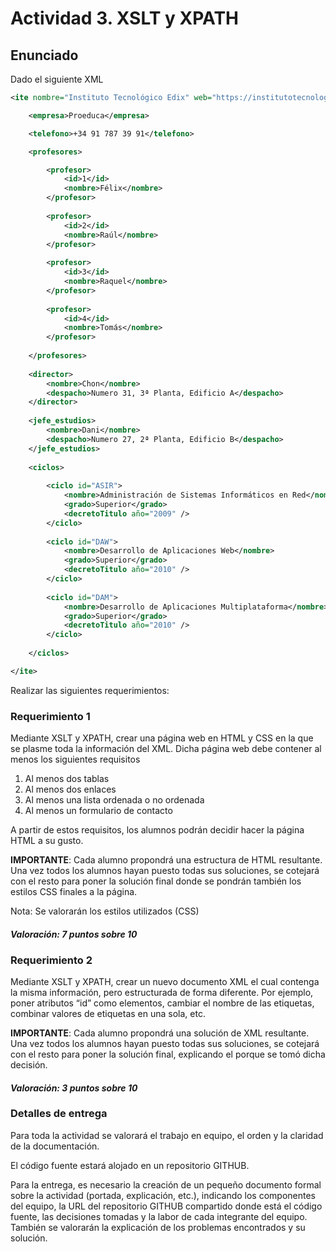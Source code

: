 # Actividad 3. XSLT y XPATH

## Enunciado

Dado el siguiente XML

```xml
<ite nombre="Instituto Tecnológico Edix" web="https://institutotecnologico.edix.com" >

    <empresa>Proeduca</empresa>

    <telefono>+34 91 787 39 91</telefono>

    <profesores>

        <profesor>
            <id>1</id>
            <nombre>Félix</nombre>
        </profesor>
        
        <profesor>
            <id>2</id>
            <nombre>Raúl</nombre>
        </profesor>
        
        <profesor>
            <id>3</id>
            <nombre>Raquel</nombre>
        </profesor>
        
        <profesor>
            <id>4</id>
            <nombre>Tomás</nombre>
        </profesor>
        
    </profesores>
    
    <director>
        <nombre>Chon</nombre>
        <despacho>Numero 31, 3ª Planta, Edificio A</despacho>
    </director>
    
    <jefe_estudios>
        <nombre>Dani</nombre>
        <despacho>Numero 27, 2ª Planta, Edificio B</despacho>
    </jefe_estudios>
    
    <ciclos>
        
        <ciclo id="ASIR">
            <nombre>Administración de Sistemas Informáticos en Red</nombre>
            <grado>Superior</grado>
            <decretoTitulo año="2009" />
        </ciclo>
        
        <ciclo id="DAW">
            <nombre>Desarrollo de Aplicaciones Web</nombre>
            <grado>Superior</grado>
            <decretoTitulo año="2010" />
        </ciclo>
        
        <ciclo id="DAM">
            <nombre>Desarrollo de Aplicaciones Multiplataforma</nombre>
            <grado>Superior</grado>
            <decretoTitulo año="2010" />
        </ciclo>
        
    </ciclos>

</ite>
```

Realizar las siguientes requerimientos:

### Requerimiento 1

Mediante XSLT y XPATH, crear una página web en HTML y CSS en la que se plasme toda la información del XML. Dicha página web debe contener al menos los siguientes requisitos

1. Al menos dos tablas
2. Al menos dos enlaces
3. Al menos una lista ordenada o no ordenada
4. Al menos un formulario de contacto

A partir de estos requisitos, los alumnos podrán decidir hacer la página HTML a su gusto.

**IMPORTANTE**: Cada alumno propondrá una estructura de HTML resultante. Una vez todos los alumnos hayan puesto todas sus soluciones, se cotejará con el resto para poner la solución final donde se pondrán también los estilos CSS finales a la página.

Nota: Se valorarán los estilos utilizados (CSS)

#### _Valoración: 7 puntos sobre 10_

### Requerimiento 2

Mediante XSLT y XPATH, crear un nuevo documento XML el cual contenga la misma información, pero estructurada de forma diferente. Por ejemplo, poner atributos “id” como elementos, cambiar el nombre de las etiquetas, combinar valores de etiquetas en una sola, etc.

**IMPORTANTE**: Cada alumno propondrá una solución de XML resultante. Una vez todos los alumnos hayan puesto todas sus soluciones, se cotejará con el resto para poner la solución final, explicando el porque se tomó dicha decisión.

#### _Valoración: 3 puntos sobre 10_

### Detalles de entrega

Para toda la actividad se valorará el trabajo en equipo, el orden y la claridad de la documentación.

El código fuente estará alojado en un repositorio GITHUB.

Para la entrega, es necesario la creación de un pequeño documento formal sobre la actividad (portada, explicación, etc.), indicando los componentes del equipo, la URL del repositorio GITHUB compartido donde está el código fuente, las decisiones tomadas y la labor de cada integrante del equipo. También se valorarán la explicación de los problemas encontrados y su solución.
